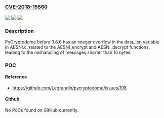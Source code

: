 ### [CVE-2018-15560](https://cve.mitre.org/cgi-bin/cvename.cgi?name=CVE-2018-15560)
![](https://img.shields.io/static/v1?label=Product&message=n%2Fa&color=blue)
![](https://img.shields.io/static/v1?label=Version&message=n%2Fa&color=blue)
![](https://img.shields.io/static/v1?label=Vulnerability&message=n%2Fa&color=brighgreen)

### Description

PyCryptodome before 3.6.6 has an integer overflow in the data_len variable in AESNI.c, related to the AESNI_encrypt and AESNI_decrypt functions, leading to the mishandling of messages shorter than 16 bytes.

### POC

#### Reference
- https://github.com/Legrandin/pycryptodome/issues/198

#### Github
No PoCs found on GitHub currently.

